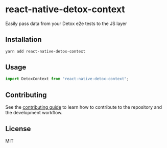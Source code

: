 # react-native-detox-context

Easily pass data from your Detox e2e tests to the JS layer

## Installation

```sh
yarn add react-native-detox-context
```

## Usage

```js
import DetoxContext from "react-native-detox-context";
```

## Contributing

See the [contributing guide](CONTRIBUTING.md) to learn how to contribute to the repository and the development workflow.

## License

MIT
